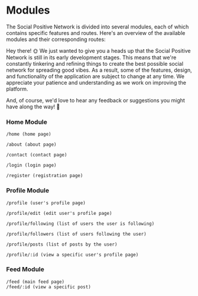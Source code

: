 # Modules

The Social Positive Network is divided into several modules,
each of which contains specific features and routes. Here's
an overview of the available modules and their corresponding routes:

Hey there! 🌞 We just wanted to give you a heads up that the
Social Positive Network is still in its early development stages.
This means that we're constantly tinkering and refining things to
create the best possible social network for spreading good vibes.
As a result, some of the features, design, and functionality of the
application are subject to change at any time. We appreciate your
patience and understanding as we work on improving the platform.

And, of course, we'd love to hear any feedback or suggestions
you might have along the way! 🙏


### Home Module

```
/home (home page)

/about (about page)

/contact (contact page)

/login (login page)

/register (registration page)
```

### Profile Module

```
/profile (user's profile page)

/profile/edit (edit user's profile page)

/profile/following (list of users the user is following)

/profile/followers (list of users following the user)

/profile/posts (list of posts by the user)

/profile/:id (view a specific user's profile page)
```

### Feed Module

```
/feed (main feed page)
/feed/:id (view a specific post)
```
